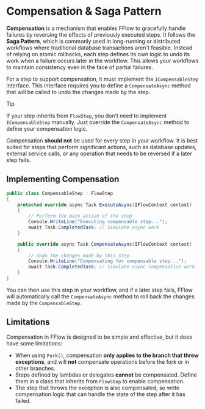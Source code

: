 # Compensation & Saga Pattern
**Compensation** is a mechanism that enables FFlow to gracefully handle failures by reversing the effects of previously executed steps. It follows the **Saga Pattern**, which is commonly used in long-running or distributed workflows where traditional database transactions aren't feasible. Instead of relying on atomic rollbacks, each step defines its own logic to undo its work when a failure occurs later in the workflow. This allows your workflows to maintain consistency even in the face of partial failures.

For a step to support compensation, it must implement the `ICompensableStep` interface. This interface requires you to define a `CompensateAsync` method that will be called to undo the changes made by the step.

> [!TIP]
> If your step inherits from `FlowStep`, you don’t need to implement `ICompensableStep` manually. Just override the `CompensateAsync` method to define your compensation logic.

Compensation **should not** be used for every step in your workflow. It is best suited for steps that perform significant actions, such as database updates, external service calls, or any operation that needs to be reversed if a later step fails.

## Implementing Compensation

```csharp
public class CompensableStep : FlowStep
{
    protected override async Task ExecuteAsync(IFlowContext context)
    {
        // Perform the main action of the step
        Console.WriteLine("Executing compensable step...");
        await Task.CompletedTask; // Simulate async work
    }

    public override async Task CompensateAsync(IFlowContext context)
    {
        // Undo the changes made by this step
        Console.WriteLine("Compensating for compensable step...");
        await Task.CompletedTask; // Simulate async compensation work
    }
}
```

You can then use this step in your workflow, and if a later step fails, FFlow will automatically call the `CompensateAsync` method to roll back the changes made by the `CompensableStep`.

## Limitations
Compensation in FFlow is designed to be simple and effective, but it does have some limitations:
- When using `Fork()`, compensation **only applies to the branch that threw exceptions**, and will **not** compensate operations before the fork or in other branches.
- Steps defined by lambdas or delegates **cannot** be compensated. Define them in a class that inherits from `FlowStep` to enable compensation.
- The step that throws the exception is also compensated, so write compensation logic that can handle the state of the step after it has failed.


